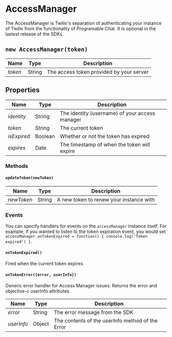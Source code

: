 # AccessManager
The AccessManager is Twilio's separation of authenticating your instance of Twilio from the functionality of Programable Chat. It is optional in the lastest release of the SDKs.

## `new AccessManager(token)`
|Name |Type |Description |
|--- |--- |--- |
|*token*|String|The access token provided by your server

## Properties
|Name |Type |Description |
|--- |--- |--- |
|*identity*|String|The identity (username) of your access manager
|*token*|String|The current token
|*isExpired*|Boolean|Whether or not the token has expired
|*expires*|Date|The timestamp of when the token will expire

### Methods

#### `updateToken(newToken)`
|Name |Type |Description |
|--- |--- |--- |
|*newToken*|String|A new token to renew your instance with

### Events
You can specify handlers for events on the `accessManager` instance itself. For example, if you wanted to listen to the token expiration event, you would set `accessManager.onTokenExpired = function() { console.log('Token expired') }`.

#### `onTokenExpired()`
Fired when the current token expires
#### `onTokenError({error, userInfo})`
Generic error handler for Access Manager issues. Returns the error and objective-c userInfo attributes.

|Name |Type |Description |
|--- |--- |--- |
|*error*|String|The error message from the SDK
|*userInfo*|Object|The contents of the userInfo method of the Error
